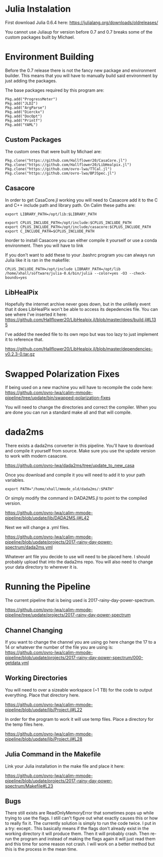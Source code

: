 # Julia Instalation

First download Julia 0.6.4 here:
https://julialang.org/downloads/oldreleases/

You cannot use Juliaup for version before 0.7 and 0.7 breaks some of the custom packages built by Michael.

# Environment Building

Before the 0.7 release there is not the fancy new package and environment builder. This means that you will have to manually build said environment by just adding the packages.

The base packages required by this program are:

```
Pkg.add("ProgressMeter")
Pkg.add("JLD2")
Pkg.add("ArgParse")
Pkg.add("Dierckx")
Pkg.add("DocOpt")
Pkg.add("Printf")
Pkg.add("YAML")
```

## Custom Packages

The custom ones that were built by Michael are:

```
Pkg.clone("https://github.com/Hallflower20/CasaCore.jl")
Pkg.clone("https://github.com/Hallflower20/LibHealpix.jl")
Pkg.clone("https://github.com/ovro-lwa/TTCal.jl")
Pkg.clone("https://github.com/ovro-lwa/BPJSpec.jl")
```

## Casacore
In order to get CasaCore.jl working you will need to Casacore add it to the C and C++ include path and library path. On Calim these paths are:

```
export LIBRARY_PATH=/opt/lib:$LIBRARY_PATH

export CPLUS_INCLUDE_PATH=/opt/include:$CPLUS_INCLUDE_PATH
export CPLUS_INCLUDE_PATH=/opt/include/casacore:$CPLUS_INCLUDE_PATH
export C_INCLUDE_PATH=$CPLUS_INCLUDE_PATH
```

Inorder to install Casacore you can either compile it yourself or use a conda environment. Then you will have to link

If you don't want to add these to your .bashrc program you can always run Julia like it is ran in the makefile:

```
CPLUS_INCLUDE_PATH=/opt/include LIBRARY_PATH=/opt/lib /home/xhall/software/julia-0.6/bin/julia --color=yes -O3 --check-bounds=yes
```

## LibHealPix

Hopefully the internet archive never goes down, but in the unlikely event that it does LibHealPix won't be able to access its depedencies file. You can see where I've inserted it here:
https://github.com/Hallflower20/LibHealpix.jl/blob/master/deps/build.jl#L135

I've added the needed file to its own repo but was too lazy to just implement it to reference that.

https://github.com/Hallflower20/LibHealpix.jl/blob/master/dependencies-v0.2.3-0.tar.gz

# Swapped Polarization Fixes

If being used on a new machine you will have to recompile the code here:
https://github.com/ovro-lwa/calim-mmode-pipeline/tree/update/bin/swapped-polarization-fixes

You will need to change the directories and correct the compiler. When you are done you can run a standard make all and that will compile.

# dada2ms

There exists a dada2ms converter in this pipeline. You'll have to download and compile it yourself from source. Make sure you use the update version to work with modern casacore.

https://github.com/ovro-lwa/dada2ms/tree/update_to_new_casa

Once you download and compile it you will need to add it to your path variables.

```
export PATH="/home/xhall/mmode_old/dada2ms/:$PATH"
```

Or simply modify the command in DADA2MS.jl to point to the compiled version.

https://github.com/ovro-lwa/calim-mmode-pipeline/blob/update/lib/DADA2MS.jl#L42

Next we will change a .yml files.

https://github.com/ovro-lwa/calim-mmode-pipeline/blob/update/projects/2017-rainy-day-power-spectrum/dada2ms.yml

Whatever ant file you decide to use will need to be placed here. I should probably upload that into the dada2ms repo. You will also need to change your data directory to wherever it is.

# Running the Pipeline
The current pipeline that is being used is 2017-rainy-day-power-spectrum.

https://github.com/ovro-lwa/calim-mmode-pipeline/tree/update/projects/2017-rainy-day-power-spectrum

## Channel Changing
If you want to change the channel you are using go here change the 17 to a 14 or whatever the number of the file you are using is:
https://github.com/ovro-lwa/calim-mmode-pipeline/blob/update/projects/2017-rainy-day-power-spectrum/000-getdata.yml

## Working Directories

You will need to over a sizeable workspace (~1 TB) for the code to output everything. Place that directory here.

https://github.com/ovro-lwa/calim-mmode-pipeline/blob/update/lib/Project.jl#L22

In order for the program to work it will use temp files. Place a directory for the temp files here.

https://github.com/ovro-lwa/calim-mmode-pipeline/blob/update/lib/Project.jl#L28

## Julia Command in the Makefile

Link your Julia installation in the make file and place it here:

https://github.com/ovro-lwa/calim-mmode-pipeline/blob/update/projects/2017-rainy-day-power-spectrum/Makefile#L23

## Bugs

There still exists are ReadOnlyMemoryError that sometimes pops up while trying to use the flags. I still can't figure out what exactly causes this or how to really fix it. The currently solution is simply to run the code twice. I put in a try: except:. This basically means if the flags don't already exist in the working directory it will produce them. Then it will probably crash. Then re-run the program and instead of making the flags again it will just read them and this time for some reason not crash. I will work on a better method but this is the process in the mean time.

